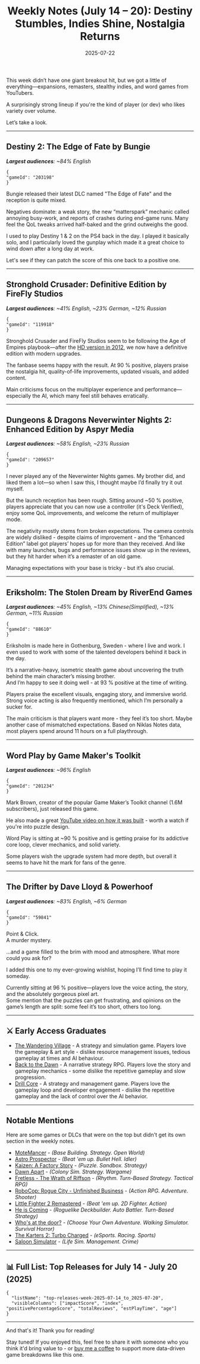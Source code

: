 ﻿---
title: "Weekly Notes (July 14 – 20): Destiny Stumbles, Indies Shine, Nostalgia Returns"
slug: "weekly-notes-2025-07-14"
date: "2025-07-22"
category: "Weekly Notes"
description: "This week brought a mix of the old and the new—Destiny's latest expansion got a rocky reception, while games like Eriksholm and Word Play charmed their audiences."
tags: ["Weekly Notes", "Steam Releases", "Steam Trends", "Game Industry", "Early Access", "Game Development", "Destiny 2", "Stronghold Crusader", "Neverwinter Nights 2", "Eriksholm", "Word Play", "The Drifter", "The Wandering Village", "Back to the Dawn", "Drill Core"]
image: "https://media.githubusercontent.com/media/NiklasBorglund/niklasnotes-blog/main/posts/weekly-notes-2025-07-14/hero.jpg"
---

This week didn’t have one giant breakout hit, but we got a little of everything—expansions, remasters, stealthy indies, and word games from YouTubers.

A surprisingly strong lineup if you're the kind of player (or dev) who likes variety over volume.

Let’s take a look.

---

## Destiny 2: The Edge of Fate by Bungie
***Largest audiences**: ~84% English*

```condensedgamecard
{
"gameId": "203198"
}
```

Bungie released their latest DLC named "The Edge of Fate" and the reception is quite mixed.

Negatives dominate: a weak story, the new “matterspark” mechanic called annoying busy-work, and reports of crashes during end-game runs. 
Many feel the QoL tweaks arrived half-baked and the grind outweighs the good.

I used to play Destiny 1 & 2 on the PS4 back in the day. 
I played it basically solo, and I particularly loved the gunplay which made it a great choice to wind down after a long day at work.

Let's see if they can patch the score of this one back to a positive one.

---

## Stronghold Crusader: Definitive Edition by FireFly Studios
***Largest audiences**: ~41% English, ~23% German, ~12% Russian*

```condensedgamecard
{
"gameId": "119918"
}
```
Stronghold Crusader and FireFly Studios seem to be following the Age of Empires playbook—after the [HD version in 2012](https://niklasnotes.com/dashboard/game/38653/stronghold_crusader_hd_2012), we now have a definitive edition with modern upgrades.

The fanbase seems happy with the result. At 90 % positive, players praise the nostalgia hit, quality-of-life improvements, updated visuals, and added content.

Main criticisms focus on the multiplayer experience and performance—especially the AI, which many feel still behaves erratically.

---

## Dungeons & Dragons Neverwinter Nights 2: Enhanced Edition by Aspyr Media
***Largest audiences**: ~58% English, ~23% Russian*

```condensedgamecard
{
"gameId": "209657"
}
```

I never played any of the Neverwinter Nights games. My brother did, and liked them a lot—so when I saw this, I thought maybe I’d finally try it out myself.

But the launch reception has been rough. Sitting around ~50 % positive, players appreciate that you can now use a controller (it's Deck Verified), enjoy some QoL improvements, and welcome the return of multiplayer mode.

The negativity mostly stems from broken expectations. The camera controls are widely disliked - despite claims of improvement - and the “Enhanced Edition” label got players’ hopes up for more than they received. 
And like with many launches, bugs and performance issues show up in the reviews, but they hit harder when it’s a remaster of an old game.

Managing expectations with your base is tricky - but it’s also crucial.

---

## Eriksholm: The Stolen Dream by RiverEnd Games
***Largest audiences**: ~45% English, ~13% Chinese(Simplified), ~13% German, ~11% Russian*

```condensedgamecard
{
"gameId": "88610"
}
```

Eriksholm is made here in Gothenburg, Sweden - where I live and work. I even used to work with some of the talented developers behind it back in the day.

It’s a narrative-heavy, isometric stealth game about uncovering the truth behind the main character’s missing brother.  
And I’m happy to see it doing well - at 93 % positive at the time of writing.

Players praise the excellent visuals, engaging story, and immersive world. Strong voice acting is also frequently mentioned, which I’m personally a sucker for.

The main criticism is that players want more - they feel it’s too short. Maybe another case of mismatched expectations. Based on Niklas Notes data, most players spend around 11 hours on a full playthrough.

---

## Word Play by Game Maker's Toolkit
***Largest audiences**: ~96% English*

```condensedgamecard
{
"gameId": "201234"
}
```

Mark Brown, creator of the popular Game Maker’s Toolkit channel (1.6M subscribers), just released this game.

He also made a great [YouTube video on how it was built](https://www.youtube.com/watch?v=uuXrwA9nzM8) - worth a watch if you're into puzzle design.

Word Play is sitting at ~90 % positive and is getting praise for its addictive core loop, clever mechanics, and solid variety.

Some players wish the upgrade system had more depth, but overall it seems to have hit the mark for fans of the genre.

---

## The Drifter by Dave Lloyd & Powerhoof
***Largest audiences**: ~83% English, ~6% German*

```condensedgamecard
{
"gameId": "59841"
}
```

Point & Click.  
A murder mystery.

...and a game filled to the brim with mood and atmosphere. What more could you ask for?

I added this one to my ever-growing wishlist, hoping I’ll find time to play it someday.

Currently sitting at 96 % positive—players love the voice acting, the story, and the absolutely gorgeous pixel art.  
Some mention that the puzzles can get frustrating, and opinions on the game’s length are split: some feel it’s too short, others too long.

---

## ⚔️ Early Access Graduates

* [The Wandering Village](https://niklasnotes.com/dashboard/game/94431/the_wandering_village) - A strategy and simulation game. Players love the gameplay & art style - dislike resource management issues, tedious gameplay at times and AI behaviour.
* [Back to the Dawn](https://niklasnotes.com/dashboard/game/11665/back_to_the_dawn) - A narrative strategy RPG. Players love the story and gameplay mechanics - some dislike the repetitive gameplay and slow progression.
* [Drill Core](https://niklasnotes.com/dashboard/game/7821/drill_core) - A strategy and management game. Players love the gameplay loop and developer engagement - dislike the repetitive gameplay and the lack of control over the AI behavior.

---

## Notable Mentions

Here are some games or DLCs that were on the top but didn't get its own section in the weekly notes. 

* [MoteMancer](https://niklasnotes.com/dashboard/game/197263/motemancer) - *(Base Building. Strategy. Open World)*
* [Astro Prospector](https://niklasnotes.com/dashboard/game/191270/astro_prospector) - *(Beat 'em up. Bullet Hell. Idler)*
* [Kaizen: A Factory Story](https://niklasnotes.com/dashboard/game/186454/kaizen_a_factory_story) - *(Puzzle. Sandbox. Strategy)*
* [Dawn Apart](https://niklasnotes.com/dashboard/game/146520/dawn_apart) - *(Colony Sim. Strategy. Wargame)*
* [Fretless - The Wrath of Riffson](https://niklasnotes.com/dashboard/game/91630/fretless_the_wrath_of_riffson) - *(Rhythm. Turn-Based Strategy. Tactical RPG)*
* [RoboCop: Rogue City - Unfinished Business](https://niklasnotes.com/dashboard/game/187128/robocop_rogue_city_unfinished_business) - *(Action RPG. Adventure. Shooter)*
* [Little Fighter 2 Remastered](https://niklasnotes.com/dashboard/game/49510/little_fighter_2_remastered) - *(Beat 'em up. 2D Fighter. Action)*
* [He is Coming](https://niklasnotes.com/dashboard/game/173780/he_is_coming) - *(Roguelike Deckbuilder. Auto Battler. Turn-Based Strategy)*
* [Who's at the door?](https://niklasnotes.com/dashboard/game/203635/who_s_at_the_door) - *(Choose Your Own Adventure. Walking Simulator. Survival Horror)*
* [The Karters 2: Turbo Charged](https://niklasnotes.com/dashboard/game/120674/the_karters_2_turbo_charged) - *(eSports. Racing. Sports)*
* [Saloon Simulator](https://niklasnotes.com/dashboard/game/20643/saloon_simulator) - *(Life Sim. Management. Crime)*

---

## 📊 Full List: Top Releases for July 14 - July 20 (2025)

```customlist
{
  "listName": "top-releases-week-2025-07-14_to_2025-07-20",
  "visibleColumns": ["impactScore", "index", "positivePercentageScore", "totalReviews", "estPlayTime", "age"]
}
```
---

And that's it! Thank you for reading!

Stay tuned! 
If you enjoyed this, feel free to share it with someone who you think it'd bring value to - or [buy me a coffee](https://buymeacoffee.com/niklasnotes) to support more data-driven game breakdowns like this one.